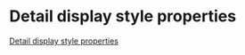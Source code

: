 # Detail display style properties
[Detail display style properties](https://aiwithcloud.com/2022/09/19/detail_display_style_properties/)